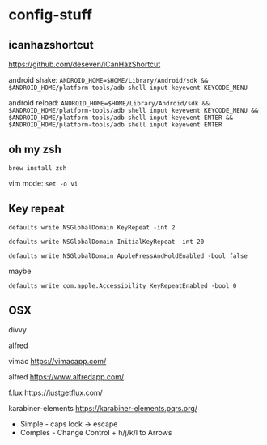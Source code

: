 # config-stuff

## icanhazshortcut
https://github.com/deseven/iCanHazShortcut


android shake: `ANDROID_HOME=$HOME/Library/Android/sdk && $ANDROID_HOME/platform-tools/adb shell input keyevent KEYCODE_MENU`


android reload: `ANDROID_HOME=$HOME/Library/Android/sdk && $ANDROID_HOME/platform-tools/adb shell input keyevent KEYCODE_MENU && $ANDROID_HOME/platform-tools/adb shell input keyevent ENTER && $ANDROID_HOME/platform-tools/adb shell input keyevent ENTER`

## oh my zsh
`brew install zsh`

vim mode: `set -o vi`

## Key repeat
`defaults write NSGlobalDomain KeyRepeat -int 2`

`defaults write NSGlobalDomain InitialKeyRepeat -int 20`

`defaults write NSGlobalDomain ApplePressAndHoldEnabled -bool false`

maybe

`defaults write com.apple.Accessibility KeyRepeatEnabled -bool 0`

## OSX
divvy

alfred

vimac
https://vimacapp.com/

alfred
https://www.alfredapp.com/

f.lux
https://justgetflux.com/

karabiner-elements
https://karabiner-elements.pqrs.org/

  - Simple - caps lock -> escape
  -  Comples - Change Control + h/j/k/l to Arrows
